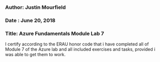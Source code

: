 ### Author: Justin Mourfield
### Date : June 20, 2018
### Title: Azure Fundamentals Module Lab 7

I certify according to the ERAU honor code that i have completed all of Module 7 of the Azure lab and all included exercises and tasks, provided i was able to get them to work.